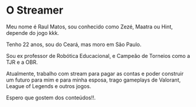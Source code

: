 <!DOCTYPE html>
<html lang="pt-BR">
<head>
</head>
<body>
    <h1>O Streamer</h1>
    <p>Meu nome é Raul Matos, sou conhecido como Zezé, Maatra ou Hint, depende do jogo kkk.</p>
    <p>Tenho 22 anos, sou do Ceará, mas moro em São Paulo.</p>
    <p>Sou ex professor de Robótica Educacional, e Campeão de Torneios como a TJR e a OBR.</p>
    <p>Atualmente, trabalho com stream para pagar as contas e poder construir um futuro para mim e para minha esposa, trago gameplays de Valorant, League of Legends e outros jogos.</p>
    <p>Espero que gostem dos conteúdos!!.</p>
</body>
</html>
